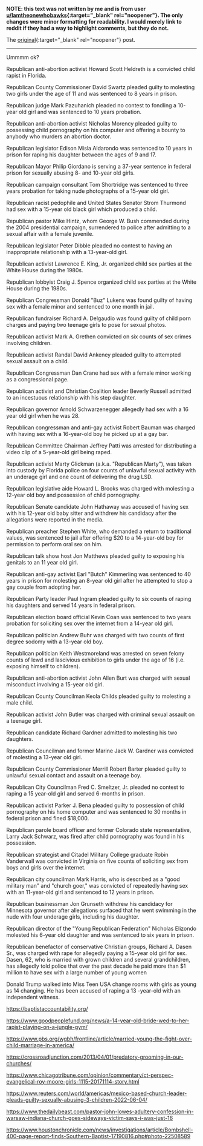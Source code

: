 **NOTE: this text was not written by me and is from user
[u/Iamtheonewhobawks](https://www.reddit.com/user/Iamtheonewhobawks){:target="_blank"
rel="noopener"}. The only changes were minor formatting for
readability.  I would merely link to reddit if they had a way to
highlight comments, but they do not.**

The
[original](https://www.reddit.com/r/bestof/comments/vmnrba/ugodemperornixon_describes_how_the_republican/ie2p1wf/){:target="_blank" rel="noopener"} post.

-------------------------------------------------------------------------------

Ummmm ok? 

Republican anti-abortion activist Howard Scott Heldreth is a convicted child rapist in Florida.

Republican County Commissioner David Swartz pleaded guilty to molesting two girls under the age of 11 and was sentenced to 8 years in prison.

Republican judge Mark Pazuhanich pleaded no contest to fondling a 10-year old girl and was sentenced to 10 years probation.

Republican anti-abortion activist Nicholas Morency pleaded guilty to possessing child pornography on his computer and offering a bounty to anybody who murders an abortion doctor.

Republican legislator Edison Misla Aldarondo was sentenced to 10 years in prison for raping his daughter between the ages of 9 and 17.

Republican Mayor Philip Giordano is serving a 37-year sentence in federal prison for sexually abusing 8- and 10-year old girls.

Republican campaign consultant Tom Shortridge was sentenced to three years probation for taking nude photographs of a 15-year old girl.

Republican racist pedophile and United States Senator Strom Thurmond had sex with a 15-year old black girl which produced a child.

Republican pastor Mike Hintz, whom George W. Bush commended during the 2004 presidential campaign, surrendered to police after admitting to a sexual affair with a female juvenile.

Republican legislator Peter Dibble pleaded no contest to having an inappropriate relationship with a 13-year-old girl.

Republican activist Lawrence E. King, Jr. organized child sex parties at the White House during the 1980s.

Republican lobbyist Craig J. Spence organized child sex parties at the White House during the 1980s.

Republican Congressman Donald "Buz" Lukens was found guilty of having sex with a female minor and sentenced to one month in jail.

Republican fundraiser Richard A. Delgaudio was found guilty of child porn charges and paying two teenage girls to pose for sexual photos.

Republican activist Mark A. Grethen convicted on six counts of sex crimes involving children.

Republican activist Randal David Ankeney pleaded guilty to attempted sexual assault on a child.

Republican Congressman Dan Crane had sex with a female minor working as a congressional page.

Republican activist and Christian Coalition leader Beverly Russell admitted to an incestuous relationship with his step daughter.

Republican governor Arnold Schwarzenegger allegedly had sex with a 16 year old girl when he was 28.

Republican congressman and anti-gay activist Robert Bauman was charged with having sex with a 16-year-old boy he picked up at a gay bar.

Republican Committee Chairman Jeffrey Patti was arrested for distributing a video clip of a 5-year-old girl being raped.

Republican activist Marty Glickman (a.k.a. "Republican Marty"), was taken into custody by Florida police on four counts of unlawful sexual activity with an underage girl and one count of delivering the drug LSD.

Republican legislative aide Howard L. Brooks was charged with molesting a 12-year old boy and possession of child pornography.

Republican Senate candidate John Hathaway was accused of having sex with his 12-year old baby sitter and withdrew his candidacy after the allegations were reported in the media.

Republican preacher Stephen White, who demanded a return to traditional values, was sentenced to jail after offering $20 to a 14-year-old boy for permission to perform oral sex on him.

Republican talk show host Jon Matthews pleaded guilty to exposing his genitals to an 11 year old girl.

Republican anti-gay activist Earl "Butch" Kimmerling was sentenced to 40 years in prison for molesting an 8-year old girl after he attempted to stop a gay couple from adopting her.

Republican Party leader Paul Ingram pleaded guilty to six counts of raping his daughters and served 14 years in federal prison.

Republican election board official Kevin Coan was sentenced to two years probation for soliciting sex over the internet from a 14-year old girl.

Republican politician Andrew Buhr was charged with two counts of first degree sodomy with a 13-year old boy.

Republican politician Keith Westmoreland was arrested on seven felony counts of lewd and lascivious exhibition to girls under the age of 16 (i.e. exposing himself to children).

Republican anti-abortion activist John Allen Burt was charged with sexual misconduct involving a 15-year old girl.

Republican County Councilman Keola Childs pleaded guilty to molesting a male child.

Republican activist John Butler was charged with criminal sexual assault on a teenage girl.

Republican candidate Richard Gardner admitted to molesting his two daughters.

Republican Councilman and former Marine Jack W. Gardner was convicted of molesting a 13-year old girl.

Republican County Commissioner Merrill Robert Barter pleaded guilty to unlawful sexual contact and assault on a teenage boy.

Republican City Councilman Fred C. Smeltzer, Jr. pleaded no contest to raping a 15 year-old girl and served 6-months in prison.

Republican activist Parker J. Bena pleaded guilty to possession of child pornography on his home computer and was sentenced to 30 months in federal prison and fined $18,000.

Republican parole board officer and former Colorado state representative, Larry Jack Schwarz, was fired after child pornography was found in his possession.

Republican strategist and Citadel Military College graduate Robin Vanderwall was convicted in Virginia on five counts of soliciting sex from boys and girls over the internet.

Republican city councilman Mark Harris, who is described as a "good military man" and "church goer," was convicted of repeatedly having sex with an 11-year-old girl and sentenced to 12 years in prison.

Republican businessman Jon Grunseth withdrew his candidacy for Minnesota governor after allegations surfaced that he went swimming in the nude with four underage girls, including his daughter.

Republican director of the "Young Republican Federation" Nicholas Elizondo molested his 6-year old daughter and was sentenced to six years in prison.

Republican benefactor of conservative Christian groups, Richard A. Dasen Sr., was charged with rape for allegedly paying a 15-year old girl for sex. Dasen, 62, who is married with grown children and several grandchildren, has allegedly told police that over the past decade he paid more than $1 million to have sex with a large number of young women

Donald Trump walked into Miss Teen USA change rooms with girls as young as 14 changing.  He has been accused of raping a 13 -year-old with an independent witness.

https://baptistaccountability.org/

https://www.goodpeoplefund.org/news/a-14-year-old-bride-wed-to-her-rapist-playing-on-a-jungle-gym/

https://www.pbs.org/wgbh/frontline/article/married-young-the-fight-over-child-marriage-in-america/

https://crossroadjunction.com/2013/04/01/predatory-grooming-in-our-churches/

https://www.chicagotribune.com/opinion/commentary/ct-perspec-evangelical-roy-moore-girls-1115-20171114-story.html

https://www.reuters.com/world/americas/mexico-based-church-leader-pleads-guilty-sexually-abusing-3-children-2022-06-04/

https://www.thedailybeast.com/pastor-john-lowes-adultery-confession-in-warsaw-indiana-church-goes-sideways-victim-says-i-was-just-16

https://www.houstonchronicle.com/news/investigations/article/Bombshell-400-page-report-finds-Southern-Baptist-17190816.php#photo-22508589
